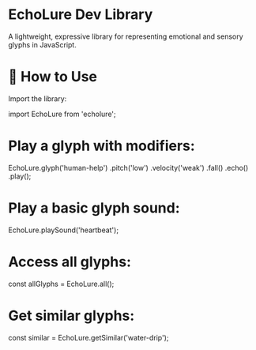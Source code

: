 # EchoLure Dev Library

A lightweight, expressive library for representing emotional and sensory glyphs in JavaScript.

# 🧪 How to Use

Import the library:

import EchoLure from 'echolure';

# Play a glyph with modifiers:
EchoLure.glyph('human-help')
  .pitch('low')
  .velocity('weak')
  .fall()
  .echo()
  .play();

# Play a basic glyph sound:
  EchoLure.playSound('heartbeat');

# Access all glyphs:
  const allGlyphs = EchoLure.all();

# Get similar glyphs:
  const similar = EchoLure.getSimilar('water-drip');